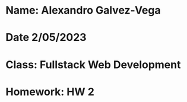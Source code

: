 # Name: Alexandro Galvez-Vega
# Date 2/05/2023
# Class: Fullstack Web Development
# Homework: HW 2





